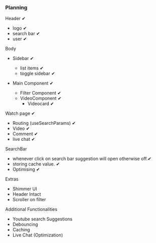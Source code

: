 ### Planning
Header ✔
  - logo ✔
  - search bar ✔
  - user ✔

Body 
 - Sidebar ✔
    - list items ✔
    - toggle sidebar ✔

 - Main Component ✔
    - Filter Component ✔
    - VideoComponent ✔
      - Videocard ✔

Watch page ✔
  - Routing (useSearchParams) ✔
  - Video ✔
  - Comment  ✔
  - live chat ✔


SearchBar
  - whenever click on search bar suggestion will open otherwise off.✔
  - storing cache value. ✔
  - Optimising ✔

Extras
  - Shimmer UI 
  - Header Intact 
  - Scroller on filter 

Additional Functionalities
  - Youtube search Suggestions  
  - Debouncing 
  - Caching 
  - Live Chat (Optimization) 



